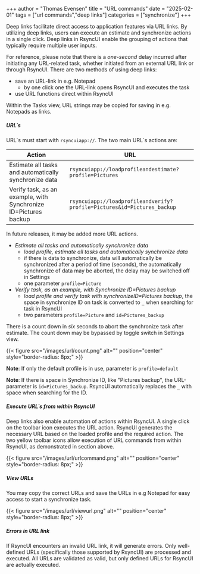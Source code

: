 +++
author = "Thomas Evensen"
title = "URL commands"
date = "2025-02-01"
tags = ["url commands","deep links"]
categories = ["synchronize"]
+++

 Deep links facilitate direct access to application features via URL links. By utilizing deep links, users can execute an estimate and synchronize actions in a single click. Deep links in RsyncUI enable the grouping of actions that typically require multiple user inputs.

For reference, please note that there is a *one-second* delay incurred after initiating any URL-related task, whether initiated from an external URL link or through RsyncUI. There are two methods of using deep links:

- save an URL-link in e.g. Notepad
    - by one click one the URL-link opens RsyncUI and executes the task
- use URL functions direct within RsyncUI

Within the Tasks view, URL strings may be copied for saving in e.g. Notepads as links.

##### URL´s 

URL´s must start with `rsyncuiapp://`. The two main URL´s actions are:

| Action                                                | URL                                                                     |
|-------------------------------------------------------|-------------------------------------------------------------------------|
| Estimate all tasks and automatically synchronize data | `rsyncuiapp://loadprofileandestimate?profile=Pictures`                  |
| Verify  task, as an example, with Synchronize ID=Pictures backup      | `rsyncuiapp://loadprofileandverify?profile=Pictures&id=Pictures_backup` |

In future releases, it may be added more URL actions.

- *Estimate all tasks and automatically synchronize data*
  - *load profile, estimate all tasks and automatically synchronize data*
  - if there is data to synchronize, data will automatically be synchronized after a period of time (seconds), the automatically synchronize of data may be aborted, the delay may be switched off in Settings
  - one parameter `profile=Picture`
- *Verify task, as an example, with Synchronize ID=Pictures backup*
    - *load profile and verify  task with synchronizeID=Pictures backup*, the space in synchronize ID on task is converted to `_` when searching for task in RsyncUI
    - two parameters `profile=Picture` and `id=Pictures_backup`

There is a count down in  *six* seconds to abort the synchronize task after estimate. The count down may be bypassed by toggle switch in Settings view.
 
{{< figure src="/images/url/count.png" alt="" position="center" style="border-radius: 8px;" >}}

**Note**: If only the default profile is in use, parameter is `profile=default`

**Note**: If there is space in Synchronize ID, like "Pictures backup", the URL-parameter is `id=Pictures_backup`. RsyncUI automatically replaces the `_` with space when searching for the ID.

##### Execute URL´s from within RsyncUI

Deep links also enable automation of actions within RsyncUI. A single click on the toolbar icon executes  the URL  action. RsyncUI generates the necessary URL based on the loaded profile and the required action. The two yellow toolbar icons allow execution of URL commands from within RsyncUI, as demonstrated in section above.

{{< figure src="/images/url/urlcommand.png" alt="" position="center" style="border-radius: 8px;" >}}

##### View URLs

You may copy the correct URLs and save the URLs in e.g Notepad for easy access to start a synchronize task.

{{< figure src="/images/url/viewurl.png" alt="" position="center" style="border-radius: 8px;" >}}


##### Errors in URL link

If RsyncUI encounters an invalid URL link, it will generate errors. Only well-defined URLs (specifically those supported by RsyncUI) are processed and executed. All URLs are validated as valid, but only defined URLs for RsyncUI are actually executed.
